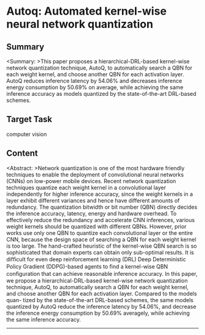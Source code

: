 # Autoq: Automated kernel-wise neural network quantization

## Summary

<Summary: >This paper proposes a hierarchical-DRL-based kernel-wise network quantization technique, AutoQ, to automatically search a QBN for each weight kernel, and choose another QBN for each activation layer. AutoQ reduces inference latency by 54.06% and decreases inference energy consumption by 50.69% on average, while achieving the same inference accuracy as models quantized by the state-of-the-art DRL-based schemes.


## Target Task

computer vision

## Content

<Abstract: >Network quantization is one of the most hardware friendly techniques to enable
the deployment of convolutional neural networks (CNNs) on low-power mobile devices. Recent network quantization techniques quantize each weight kernel in a
convolutional layer independently for higher inference accuracy, since the weight kernels in a layer exhibit different variances and hence have different amounts
of redundancy. The quantization bitwidth or bit number (QBN) directly decides
the inference accuracy, latency, energy and hardware overhead. To effectively
reduce the redundancy and accelerate CNN inferences, various weight kernels
should be quantized with different QBNs. However, prior works use only one
QBN to quantize each convolutional layer or the entire CNN, because the design
space of searching a QBN for each weight kernel is too large. The hand-crafted
heuristic of the kernel-wise QBN search is so sophisticated that domain experts
can obtain only sub-optimal results. It is difﬁcult for even deep reinforcement
learning (DRL) Deep Deterministic Policy Gradient (DDPG)-based agents to ﬁnd
a kernel-wise QBN conﬁguration that can achieve reasonable inference accuracy.
In this paper, we propose a hierarchical-DRL-based kernel-wise network quantization technique, AutoQ, to automatically search a QBN for each weight kernel,
and choose another QBN for each activation layer. Compared to the models quan-
tized by the state-of-the-art DRL-based schemes, the same models quantized by
AutoQ reduce the inference latency by 54.06%, and decrease the inference energy
consumption by 50.69% averagely, while achieving the same inference accuracy.



---

